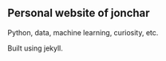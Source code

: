 ## Personal website of jonchar

Python, data, machine learning, curiosity, etc.

Built using jekyll.

